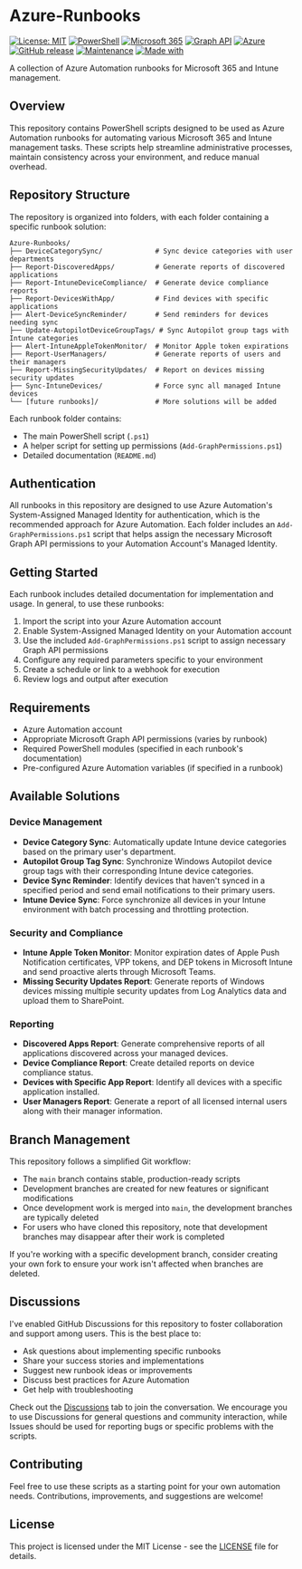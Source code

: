 # Azure-Runbooks

[![License: MIT](https://img.shields.io/badge/License-MIT-yellow.svg)](https://opensource.org/licenses/MIT)
[![PowerShell](https://img.shields.io/badge/PowerShell-5.1+-blue.svg)](https://github.com/PowerShell/PowerShell)
[![Microsoft 365](https://img.shields.io/badge/Microsoft_365-compatible-brightgreen.svg)](https://www.microsoft.com/microsoft-365)
[![Graph API](https://img.shields.io/badge/Microsoft_Graph-v1.0-blue.svg)](https://developer.microsoft.com/en-us/graph)
[![Azure](https://img.shields.io/badge/Azure_Automation-compatible-0089D6.svg)](https://azure.microsoft.com/en-us/products/automation)
[![GitHub release](https://img.shields.io/github/release/sargeschultz11/Azure-Runbooks.svg)](https://GitHub.com/sargeschultz11/Azure-Runbooks/releases/)
[![Maintenance](https://img.shields.io/badge/Maintained-yes-green.svg)](https://github.com/sargeschultz11/Azure-Runbooks)
[![Made with](https://img.shields.io/badge/Made%20with-PowerShell-1f425f.svg)](https://www.microsoft.com/powershell)

A collection of Azure Automation runbooks for Microsoft 365 and Intune management.

## Overview

This repository contains PowerShell scripts designed to be used as Azure Automation runbooks for automating various Microsoft 365 and Intune management tasks. These scripts help streamline administrative processes, maintain consistency across your environment, and reduce manual overhead.

## Repository Structure

The repository is organized into folders, with each folder containing a specific runbook solution:

```
Azure-Runbooks/
├── DeviceCategorySync/             # Sync device categories with user departments
├── Report-DiscoveredApps/          # Generate reports of discovered applications
├── Report-IntuneDeviceCompliance/  # Generate device compliance reports
├── Report-DevicesWithApp/          # Find devices with specific applications
├── Alert-DeviceSyncReminder/       # Send reminders for devices needing sync
├── Update-AutopilotDeviceGroupTags/ # Sync Autopilot group tags with Intune categories
├── Alert-IntuneAppleTokenMonitor/  # Monitor Apple token expirations
├── Report-UserManagers/            # Generate reports of users and their managers
├── Report-MissingSecurityUpdates/  # Report on devices missing security updates
├── Sync-IntuneDevices/             # Force sync all managed Intune devices
└── [future runbooks]/              # More solutions will be added
```

Each runbook folder contains:
- The main PowerShell script (`.ps1`)
- A helper script for setting up permissions (`Add-GraphPermissions.ps1`)
- Detailed documentation (`README.md`)

## Authentication

All runbooks in this repository are designed to use Azure Automation's System-Assigned Managed Identity for authentication, which is the recommended approach for Azure Automation. Each folder includes an `Add-GraphPermissions.ps1` script that helps assign the necessary Microsoft Graph API permissions to your Automation Account's Managed Identity.

## Getting Started

Each runbook includes detailed documentation for implementation and usage. In general, to use these runbooks:

1. Import the script into your Azure Automation account
2. Enable System-Assigned Managed Identity on your Automation account
3. Use the included `Add-GraphPermissions.ps1` script to assign necessary Graph API permissions
4. Configure any required parameters specific to your environment
5. Create a schedule or link to a webhook for execution
6. Review logs and output after execution

## Requirements

- Azure Automation account
- Appropriate Microsoft Graph API permissions (varies by runbook)
- Required PowerShell modules (specified in each runbook's documentation)
- Pre-configured Azure Automation variables (if specified in a runbook)

## Available Solutions

### Device Management
- **Device Category Sync**: Automatically update Intune device categories based on the primary user's department.
- **Autopilot Group Tag Sync**: Synchronize Windows Autopilot device group tags with their corresponding Intune device categories.
- **Device Sync Reminder**: Identify devices that haven't synced in a specified period and send email notifications to their primary users.
- **Intune Device Sync**: Force synchronize all devices in your Intune environment with batch processing and throttling protection.

### Security and Compliance
- **Intune Apple Token Monitor**: Monitor expiration dates of Apple Push Notification certificates, VPP tokens, and DEP tokens in Microsoft Intune and send proactive alerts through Microsoft Teams.
- **Missing Security Updates Report**: Generate reports of Windows devices missing multiple security updates from Log Analytics data and upload them to SharePoint.

### Reporting
- **Discovered Apps Report**: Generate comprehensive reports of all applications discovered across your managed devices.
- **Device Compliance Report**: Create detailed reports on device compliance status.
- **Devices with Specific App Report**: Identify all devices with a specific application installed.
- **User Managers Report**: Generate a report of all licensed internal users along with their manager information.

## Branch Management

This repository follows a simplified Git workflow:

- The `main` branch contains stable, production-ready scripts
- Development branches are created for new features or significant modifications
- Once development work is merged into `main`, the development branches are typically deleted
- For users who have cloned this repository, note that development branches may disappear after their work is completed

If you're working with a specific development branch, consider creating your own fork to ensure your work isn't affected when branches are deleted.

## Discussions

I've enabled GitHub Discussions for this repository to foster collaboration and support among users. This is the best place to:

* Ask questions about implementing specific runbooks
* Share your success stories and implementations 
* Suggest new runbook ideas or improvements
* Discuss best practices for Azure Automation
* Get help with troubleshooting

Check out the [Discussions](https://github.com/sargeschultz11/Azure-Runbooks/discussions) tab to join the conversation. We encourage you to use Discussions for general questions and community interaction, while Issues should be used for reporting bugs or specific problems with the scripts.

## Contributing

Feel free to use these scripts as a starting point for your own automation needs. Contributions, improvements, and suggestions are welcome!

## License

This project is licensed under the MIT License - see the [LICENSE](LICENSE) file for details.